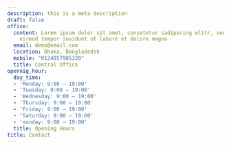 ```yaml
---
description: this is a meta description
draft: false
office:
  content: Lorem ipsum dolor sit amet, consetetur sadipscing elitr, sed diam nonumy
    eirmod tempor invidunt ut labore et dolore magna
  email: demo@email.com
  location: Dhaka, Bangladedsh
  mobile: "0124857985320"
  title: Central Office
opennig_hour:
  day_time:
  - 'Monday: 9:00 – 19:00'
  - 'Tuesday: 9:00 – 19:00'
  - 'Wednesday: 9:00 – 19:00'
  - 'Thursday: 9:00 – 19:00'
  - 'Friday: 9:00 – 19:00'
  - 'Saturday: 9:00 – 19:00'
  - 'sunday: 9:00 – 19:00'
  title: Opening Hours
title: Contact
---
```

